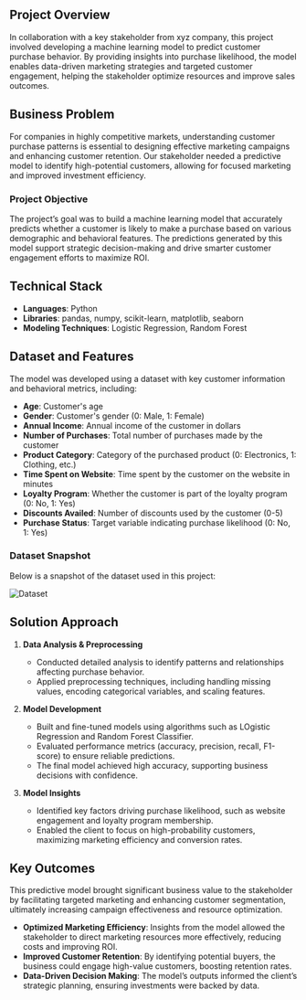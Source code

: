 ## Project Overview

In collaboration with a key stakeholder from xyz company, this project involved developing a machine learning model to predict customer purchase behavior. By providing insights into purchase likelihood, the model enables data-driven marketing strategies and targeted customer engagement, helping the stakeholder optimize resources and improve sales outcomes.

## Business Problem

For companies in highly competitive markets, understanding customer purchase patterns is essential to designing effective marketing campaigns and enhancing customer retention. Our stakeholder needed a predictive model to identify high-potential customers, allowing for focused marketing and improved investment efficiency.

### Project Objective

The project’s goal was to build a machine learning model that accurately predicts whether a customer is likely to make a purchase based on various demographic and behavioral features. The predictions generated by this model support strategic decision-making and drive smarter customer engagement efforts to maximize ROI.

## Technical Stack

- **Languages**: Python
- **Libraries**: pandas, numpy, scikit-learn, matplotlib, seaborn
- **Modeling Techniques**: Logistic Regression, Random Forest

## Dataset and Features

The model was developed using a dataset with key customer information and behavioral metrics, including:

- **Age**: Customer's age
- **Gender**: Customer's gender (0: Male, 1: Female)
- **Annual Income**: Annual income of the customer in dollars
- **Number of Purchases**: Total number of purchases made by the customer
- **Product Category**: Category of the purchased product (0: Electronics, 1: Clothing, etc.)
- **Time Spent on Website**: Time spent by the customer on the website in minutes
- **Loyalty Program**: Whether the customer is part of the loyalty program (0: No, 1: Yes)
- **Discounts Availed**: Number of discounts used by the customer (0-5)
- **Purchase Status**: Target variable indicating purchase likelihood (0: No, 1: Yes)

### Dataset Snapshot

Below is a snapshot of the dataset used in this project:

![Dataset](https://github.com/user-attachments/assets/5ae64fc8-a91d-4a32-980f-46f1a21beb1c)

## Solution Approach

1. **Data Analysis & Preprocessing**  
   - Conducted detailed analysis to identify patterns and relationships affecting purchase behavior.
   - Applied preprocessing techniques, including handling missing values, encoding categorical variables, and scaling features.

2. **Model Development**  
   - Built and fine-tuned models using algorithms such as LOgistic Regression and Random Forest Classifier.
   - Evaluated performance metrics (accuracy, precision, recall, F1-score) to ensure reliable predictions.
   - The final model achieved high accuracy, supporting business decisions with confidence.

3. **Model Insights**  
   - Identified key factors driving purchase likelihood, such as website engagement and loyalty program membership.
   - Enabled the client to focus on high-probability customers, maximizing marketing efficiency and conversion rates.

## Key Outcomes

This predictive model brought significant business value to the stakeholder by facilitating targeted marketing and enhancing customer segmentation, ultimately increasing campaign effectiveness and resource optimization.

- **Optimized Marketing Efficiency**: Insights from the model allowed the stakeholder to direct marketing resources more effectively, reducing costs and improving ROI.
- **Improved Customer Retention**: By identifying potential buyers, the business could engage high-value customers, boosting retention rates.
- **Data-Driven Decision Making**: The model’s outputs informed the client’s strategic planning, ensuring investments were backed by data.


